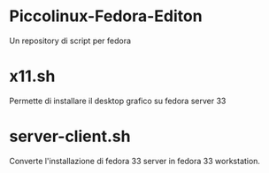 # Piccolinux-Fedora-Editon
Un repository di script per fedora

# x11.sh
Permette di installare il desktop grafico su fedora server 33

# server-client.sh
Converte l'installazione di fedora 33 server in fedora 33 workstation.
